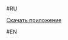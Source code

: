 #RU

[Скачать приложение](https://github.com/SergeantKolesus/LiebreLibDesktop/raw/main/out/artifacts/LiebreLibDesktop_jar/LiebreLibDesktop.jar)

#EN 